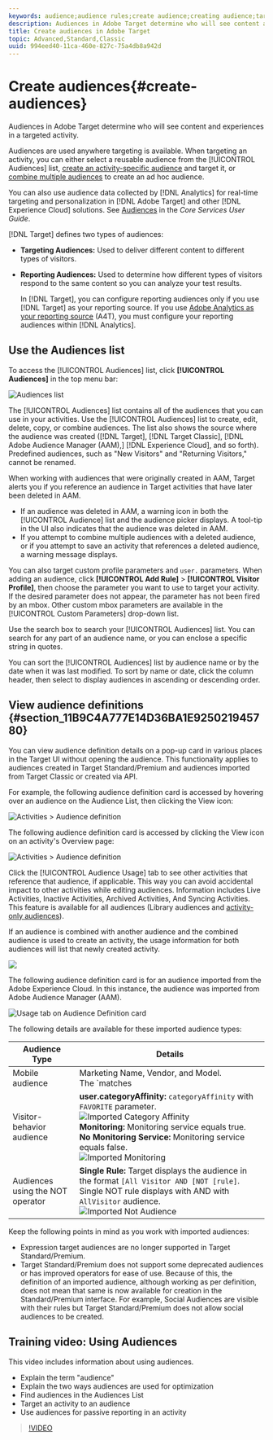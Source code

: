 ```yaml
---
keywords: audience;audience rules;create audience;creating audience;targeting audience;reporting audience;report audience;segment;custom profile parameters;audience definition;audiences list
description: Audiences in Adobe Target determine who will see content and experiences in a targeted activity.
title: Create audiences in Adobe Target
topic: Advanced,Standard,Classic
uuid: 994eed40-11ca-460e-827c-75a4db8a942d
---
```


# Create audiences{#create-audiences}

Audiences in Adobe Target determine who will see content and experiences in a targeted activity.

Audiences are used anywhere targeting is available. When targeting an activity, you can either select a reusable audience from the [!UICONTROL Audiences] list, [create an activity-specific audience](/help/c-target/creating-activity-only-audience.md) and target it, or [combine multiple audiences](/help/c-target/combining-multiple-audiences.md#concept_A7386F1EA4394BD2AB72399C225981E5) to create an ad hoc audience.

You can also use audience data collected by [!DNL Analytics] for real-time targeting and personalization in [!DNL Adobe Target] and other [!DNL Experience Cloud] solutions. See [Audiences](https://docs.adobe.com/content/help/en/core-services/interface/audiences/audience-library.html) in the *Core Services User Guide*.

[!DNL Target] defines two types of audiences:

* **Targeting Audiences:** Used to deliver different content to different types of visitors. 
* **Reporting Audiences:** Used to determine how different types of visitors respond to the same content so you can analyze your test results.

  In [!DNL Target], you can configure reporting audiences only if you use [!DNL Target] as your reporting source. If you use [Adobe Analytics as your reporting source](/help/c-integrating-target-with-mac/a4t/a4t.md) (A4T), you must configure your reporting audiences within [!DNL Analytics].

## Use the Audiences list

To access the [!UICONTROL Audiences] list, click **[!UICONTROL Audiences]** in the top menu bar:

![Audiences list](assets/audiences_list.png)

The [!UICONTROL Audiences] list contains all of the audiences that you can use in your activities. Use the [!UICONTROL Audiences] list to create, edit, delete, copy, or combine audiences. The list also shows the source where the audience was created ([!DNL Target], [!DNL Target Classic], [!DNL Adobe Audience Manager (AAM),] [!DNL Experience Cloud], and so forth). Predefined audiences, such as "New Visitors" and "Returning Visitors," cannot be renamed.

When working with audiences that were originally created in AAM, Target alerts you if you reference an audience in Target activities that have later been deleted in AAM.

* If an audience was deleted in AAM, a warning icon in both the [!UICONTROL Audience] list and the audience picker displays. A tool-tip in the UI also indicates that the audience was deleted in AAM. 
* If you attempt to combine multiple audiences with a deleted audience, or if you attempt to save an activity that references a deleted audience, a warning message displays.

You can also target custom profile parameters and `user.` parameters. When adding an audience, click **[!UICONTROL Add Rule]** > **[!UICONTROL Visitor Profile]**, then choose the parameter you want to use to target your activity. If the desired parameter does not appear, the parameter has not been fired by an mbox. Other custom mbox parameters are available in the [!UICONTROL Custom Parameters] drop-down list.

Use the search box to search your [!UICONTROL Audiences] list. You can search for any part of an audience name, or you can enclose a specific string in quotes.

You can sort the [!UICONTROL Audiences] list by audience name or by the date when it was last modified. To sort by name or date, click the column header, then select to display audiences in ascending or descending order.

## View audience definitions {#section_11B9C4A777E14D36BA1E925021945780}

You can view audience definition details on a pop-up card in various places in the Target UI without opening the audience. This functionality applies to audiences created in Target Standard/Premium and audiences imported from Target Classic or created via API.

For example, the following audience definition card is accessed by hovering over an audience on the Audience List, then clicking the View icon:

![Activities > Audience definition](assets/audience_definition_list.png)

The following audience definition card is accessed by clicking the View icon on an activity's Overview page:

![Activities > Audience definition](assets/audience_definition_list.png)

Click the [!UICONTROL Audience Usage] tab to see other activities that reference that audience, if applicable. This way you can avoid accidental impact to other activities while editing audiences. Information includes Live Activities, Inactive Activities, Archived Activities, And Syncing Activities. This feature is available for all audiences (Library audiences and [activity-only audiences](../../c-target/creating-activity-only-audience.md#concept_A6BADCF530ED4AE1852E677FEBE68483)).

If an audience is combined with another audience and the combined audience is used to create an activity, the usage information for both audiences will list that newly created activity.

![](assets/audience_definition_list_usage.png)

The following audience definition card is for an audience imported from the Adobe Experience Cloud. In this instance, the audience was imported from Adobe Audience Manager (AAM).

![Usage tab on Audience Definition card](assets/audience_definition_mc.png)

The following details are available for these imported audience types:

| Audience Type | Details |
|--- |--- |
|Mobile audience|Marketing Name, Vendor, and Model.<br>The `matches | does not match` operator displays instead of `equals | does not equal`<br>![Imported Mobile Audience](/help/c-target/c-audiences/assets/imported_mobile_audience.png).|
|Visitor-behavior audience|**user.categoryAffinity:** `categoryAffinity` with `FAVORITE` parameter.<br>![Imported Category Affinity](/help/c-target/c-audiences/assets/imported_category_affinity.png)<br>**Monitoring:** Monitoring service equals true.<br>**No Monitoring Service:** Monitoring service equals false.<br>![Imported Monitoring](/help/c-target/c-audiences/assets/imported_monitoring.png)|
|Audiences using the NOT operator|**Single Rule:** Target displays the audience in the format `[All Visitor AND [NOT [rule]`. Single NOT rule displays with AND with `AllVisitor` audience.<br>![Imported Not Audience](/help/c-target/c-audiences/assets/imported_not_audience.png)|

Keep the following points in mind as you work with imported audiences:

* Expression target audiences are no longer supported in Target Standard/Premium. 
* Target Standard/Premium does not support some deprecated audiences or has improved operators for ease of use. Because of this, the definition of an imported audience, although working as per definition, does not mean that same is now available for creation in the Standard/Premium interface. For example, Social Audiences are visible with their rules but Target Standard/Premium does not allow social audiences to be created.

## Training video: Using Audiences

This video includes information about using audiences.

* Explain the term "audience" 
* Explain the two ways audiences are used for optimization 
* Find audiences in the Audiences List 
* Target an activity to an audience 
* Use audiences for passive reporting in an activity

>[!VIDEO](https://video.tv.adobe.com/v/17398)
